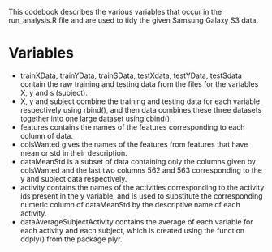 This codebook describes the various variables that occur in the run_analysis.R file and are used to tidy the given Samsung Galaxy S3 data.

# Variables

* trainXData, trainYData, trainSData, testXdata, testYData, testSdata contain the raw training and testing data from the files for the variables X, y and s (subject).
* X, y and subject combine the training and testing data for each variable respectively using rbind(), and then data combines these three datasets together into one large dataset using cbind().
* features contains the names of the features corresponding to each column of data.
* colsWanted gives the names of the features from features that have mean or std in their description.
* dataMeanStd is a subset of data containing only the columns given by colsWanted and the last two columns 562 and 563 corresponding to the y and subject data respectively.
* activity contains the names of the activities corresponding to the activity ids present in the y variable, and is used to substitute the corresponding numeric column of dataMeanStd by the descriptive name of each activity.
* dataAverageSubjectActivity contains the average of each variable for each activity and each subject, which is created using the function ddply() from the package plyr.
